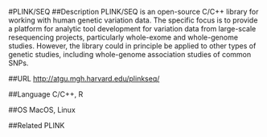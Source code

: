 #PLINK/SEQ
##Description
PLINK/SEQ is an open-source C/C++ library for working with human genetic variation data. The specific focus is to provide a platform for analytic tool development for variation data from large-scale resequencing projects, particularly whole-exome and whole-genome studies. However, the library could in principle be applied to other types of genetic studies, including whole-genome association studies of common SNPs.

##URL
http://atgu.mgh.harvard.edu/plinkseq/

##Language
C/C++, R

##OS
MacOS, Linux

##Related
PLINK

